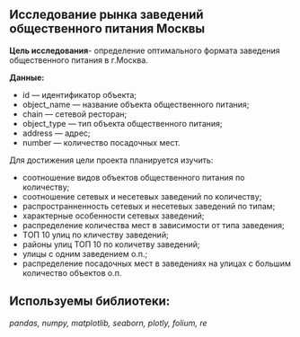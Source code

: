 ## Исследование рынка заведений общественного питания Москвы

**Цель исследования**- определение оптимального формата заведения общественного питания в г.Москва.

**Данные:**

- id — идентификатор объекта; 
- object_name — название объекта общественного питания; 
- chain — сетевой ресторан; 
- object_type — тип объекта общественного питания; 
- address — адрес; 
- number — количество посадочных мест.

Для достижения цели проекта планируется изучить:

- соотношение видов объектов общественного питания по количеству;
- соотношение сетевых и несетевых заведений по количеству;
- распространненность сетевых и несетевых заведений по типам;
- характерные особенности сетевых заведений;
- распределение количества мест в зависимости от типа заведения;
- ТОП 10 улиц по кличеству заведений;
- районы улиц ТОП 10 по количетву заведений;
- улицы с одним заведением о.п.;
- распределение посадочных мест в заведениях на улицах с большим количество объектов о.п.

## Используемы библиотеки:

*pandas, numpy,  matplotlib, seaborn, plotly, folium, re*
